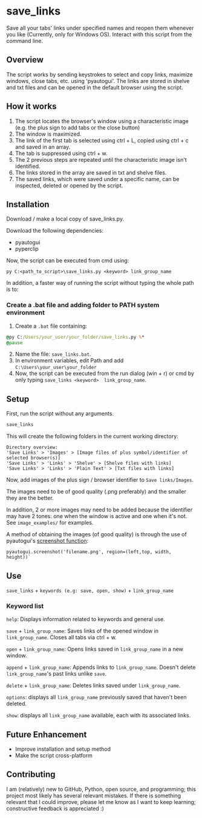 # save_links

Save all your tabs' links under specified names and reopen them whenever you like (Currently, only for Windows OS).
Interact with this script from the command line.


## Overview
The script works by sending keystrokes to select and copy links, maximize windows, close tabs, etc. using 'pyautogui'.
The links are stored in shelve and txt files and can be opened in the default browser using the script.

## How it works
1. The script locates the browser's window using a characteristic image (e.g. the plus sign to add tabs or the close button)
2. The window is maximized.
3. The link of the first tab is selected using ctrl + L, copied using ctrl + c and saved in an array.
4. The tab is suppressed using ctrl + w.
5. The 2 previous steps are repeated until the characteristic image isn't identified.
6. The links stored in the array are saved in txt and shelve files.
7. The saved links, which were saved under a specific name, can be inspected, deleted or opened by the script.

## Installation
Download / make a local copy of save_links.py.

Download the following dependencies:

* pyautogui 
* pyperclip

Now, the script can be executed from cmd using: 

```
py C:<path_to_script>\save_links.py <keyword> link_group_name
```

In addition, a faster way of running the script without typing the whole path is to:

### Create a .bat file and adding folder to PATH system environment
1. Create a `.bat` file containing:
```bat
@py C:/Users/your_user/your_folder/save_links.py %*
@pause
```
2. Name the file: `save_links.bat`.
3. In environment variables, edit Path and add `C:\Users\your_user\your_folder`
4. Now, the script can be executed from the run dialog (win + r) or cmd by only typing `save_links <keyword> 
link_group_name`.

## Setup
First, run the script without any arguments.

```cmd
save_links
```
This will create the following folders in the current working directory:
```
Directory overview:
'Save Links' > 'Images' > [Image files of plus symbol/identifier of selected browser(s)]
'Save Links' > 'Links' > 'Shelve' > [Shelve files with links]
'Save Links' > 'Links' > 'Plain Text' > [Txt files with links]
```
Now, add images of the plus sign / browser identifier to `Save links/Images`.

The images need to be of good quality (.png preferably) and the smaller they are the better. 

In addition, 2 or more images may need to be added because the identifier may have 2 tones: one
when the window is active and one when it's not. See `image_examples/` for examples.

A method of obtaining the images (of good quality) is through the use of pyautogui's [screenshot function](https://pyautogui.readthedocs.io/en/latest/screenshot.html):
```
pyautogui.screenshot('filename.png', region=(left,top, width, height))`
```

## Use
`save_links` + `keywords (e.g: save, open, show)` + `link_group_name`

### Keyword list
`help`: Displays information related to keywords and general use.

`save` + `link_group_name`: Saves links of the opened window in `link_group_name`. Closes all tabs via ctrl + w.

`open` + `link_group_name`: Opens links saved in `link_group_name` in a new window.

`append` + `link_group_name`: Appends links to `link_group_name`. Doesn't delete `link_group_name`'s past links unlike `save`.

`delete` + `link_group_name`: Deletes links saved under `link_group_name`.

`options`: displays all `link_group_name` previously saved that haven't been deleted. 

`show`: displays all `link_group_name` available, each with its associated links.

## Future Enhancement
* Improve installation and setup method
* Make the script cross-platform
  
## Contributing
I am (relatively) new to GitHub, Python, open source, and programming; this project most likely has 
several relevant mistakes. If there is something relevant that I could 
improve, please let me know as I want to keep learning; constructive feedback is appreciated :)
